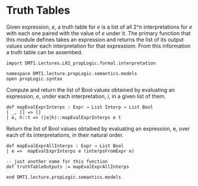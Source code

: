 # Truth Tables

Given expression, *e*, a truth table for *e* is a list
of all 2^n interpretations for *e* with each one paired
with the value of *e* under it. The primary function that
this module defines takes an expression and returns the
list of its output values under each interpretation for
that expressiom. From this information a truth table can
be assembed.

```lean
import DMT1.Lectures.L02_propLogic.formal.interpretation

namespace DMT1.lecture.propLogic.semantics.models
open propLogic.syntax
```

Compute and return the list of Bool values
obtained by evaluating an expression, *e*, under
each interpretation, *i*, in a given list of them.
```lean
def mapEvalExprInterps : Expr → List Interp → List Bool
| _, [] => []
| e, h::t => (⟦e⟧h)::mapEvalExprInterps e t
```

Return the list of Bool values obtaibed by evaluating
an expression, e, over each of its interpretations, in
their natural order.
```lean
def mapEvalExprAllInterps : Expr → List Bool
| e =>  mapEvalExprInterps e (interpsFromExpr e)

-- just another name for this function
def truthTableOutputs := mapEvalExprAllInterps

end DMT1.lecture.propLogic.semantics.models
```

